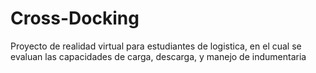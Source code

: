 # Cross-Docking
Proyecto de realidad virtual para estudiantes de logistica, en el cual se evaluan las capacidades de carga, descarga, y manejo de indumentaria
